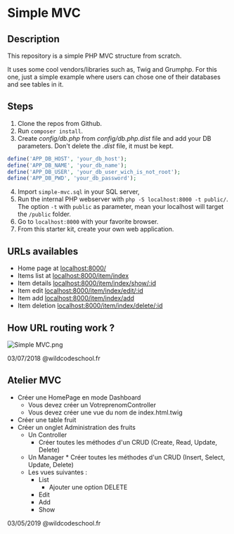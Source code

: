 # Simple MVC

## Description

This repository is a simple PHP MVC structure from scratch.

It uses some cool vendors/libraries such as, Twig and Grumphp.
For this one, just a simple example where users can chose one of their databases and see tables in it.

## Steps

1. Clone the repos from Github.
2. Run `composer install`.
3. Create *config/db.php* from *config/db.php.dist* file and add your DB parameters. Don't delete the *.dist* file, it must be kept.
```php
define('APP_DB_HOST', 'your_db_host');
define('APP_DB_NAME', 'your_db_name');
define('APP_DB_USER', 'your_db_user_wich_is_not_root');
define('APP_DB_PWD', 'your_db_password');
```
4. Import `simple-mvc.sql` in your SQL server,
5. Run the internal PHP webserver with `php -S localhost:8000 -t public/`. The option `-t` with `public` as parameter, mean your localhost will target the `/public` folder.
6. Go to `localhost:8000` with your favorite browser.
7. From this starter kit, create your own web application.

## URLs availables

* Home page at [localhost:8000/](localhost:8000/)
* Items list at [localhost:8000/item/index](localhost:8000/item/index)
* Item details [localhost:8000/item/index/show/:id](localhost:8000/item/show/2)
* Item edit [localhost:8000/item/index/edit/:id](localhost:8000/item/edit/2)
* Item add [localhost:8000/item/index/add](localhost:8000/item/add)
* Item deletion [localhost:8000/item/index/delete/:id](localhost:8000/item/delete/2)

## How URL routing work ?

![Simple MVC.png](https://raw.githubusercontent.com/WildCodeSchool/simple-mvc/master/Simple%20-%20MVC.png)

03/07/2018 @wildcodeschool.fr

## Atelier MVC

* Créer une HomePage en mode Dashboard
    * Vous devez créer un VotreprenomController
    * Vous devez créer une vue du nom de index.html.twig
* Créer une table fruit
* Créer un onglet Administration des fruits
    * Un Controller
        * Créer toutes les méthodes d'un CRUD (Create, Read, Update, Delete)
    * Un Manager
            * Créer toutes les méthodes d'un CRUD (Insert, Select, Update, Delete)
    * Les vues suivantes :
        * List
            * Ajouter une option DELETE
        * Edit
        * Add
        * Show

03/05/2019 @wildcodeschool.fr
